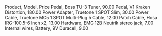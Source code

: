 Product, Model, Price 
Pedal, Boss TU-3 Tuner, 90.00
Pedal, V1 Kraken Distortion, 180.00
Power Adapter, Truetone 1 SPOT Slim, 30.00
Power Cable, Truetone MC5 1 SPOT Multi-Plug 5 Cable, 12.00
Patch Cable, Hosa IRG-100.5-6 Inch x2, 13.00
Hardware, EMG 12B Neutrik stereo jack, 7.00
Internal wires, 
Battery, 9V Duracell, 9.00

